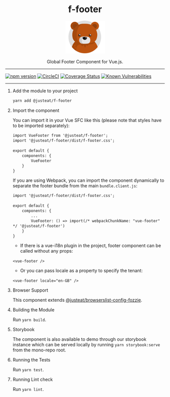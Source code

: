 <div align="center">
<h1>f-footer</h1>

<img width="125" alt="Fozzie Bear" src="../../bear.png" />

<p>Global Footer Component for Vue.js.</p>
</div>

---

[![npm version](https://badge.fury.io/js/%40justeat%2Ff-footer.svg)](https://badge.fury.io/js/%40justeat%2Ff-footer)
[![CircleCI](https://circleci.com/gh/justeat/fozzie-components.svg?style=svg&circle-token=4c77c1990b98c8e06e01b497bc80f376346f609d)](https://circleci.com/gh/justeat/workflows/fozzie-components)
[![Coverage Status](https://coveralls.io/repos/github/justeat/f-footer/badge.svg)](https://coveralls.io/github/justeat/f-footer)
[![Known Vulnerabilities](https://snyk.io/test/github/justeat/f-footer/badge.svg?targetFile=package.json)](https://snyk.io/test/github/justeat/f-footer?targetFile=package.json)

---

1. Add the module to your project

    ```bash
    yarn add @justeat/f-footer
    ```

1. Import the component

    You can import it in your Vue SFC like this (please note that styles have to be imported separately):

    ```
    import VueFooter from '@justeat/f-footer';
    import '@justeat/f-footer/dist/f-footer.css';

    export default {
        components: {
            VueFooter
        }
    }
    ```

    If you are using Webpack, you can import the component dynamically to separate the footer bundle from the main `bundle.client.js`:

    ```
    import '@justeat/f-footer/dist/f-footer.css';

    export default {
        components: {
            ...
            VueFooter: () => import(/* webpackChunkName: "vue-footer" */ '@justeat/f-footer')
        }
    }

    ```

    - If there is a vue-i18n plugin in the project, footer component can be called without any props:

    `<vue-footer />`

    - Or you can pass locale as a property to specify the tenant:

    `<vue-footer
        locale="en-GB" />`

1. Browser Support

    This component extends [@justeat/browserslist-config-fozzie](https://github.com/justeat/browserslist-config-fozzie).

1. Building the Module

    Run `yarn build`.

1. Storybook

    The component is also available to demo through our storybook instance which can be served locally by running `yarn storybook:serve` from the mono-repo root.


1. Running the Tests

    Run `yarn test`.

1. Running Lint check

    Run `yarn lint`.
